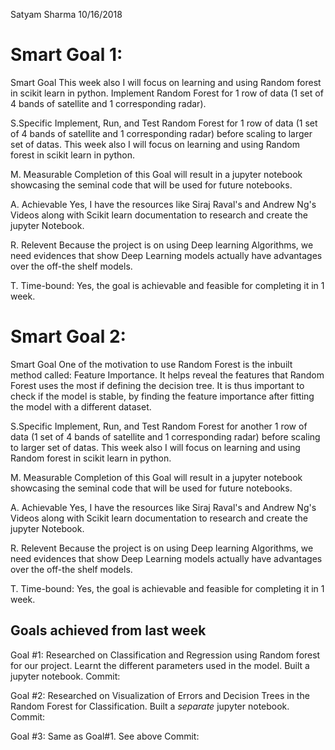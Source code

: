 Satyam Sharma
10/16/2018

# Smart Goal 1:
Smart Goal
This week also I will focus on learning and using Random forest in scikit learn in python. 
Implement Random Forest for 1 row of data (1 set of 4 bands of satellite and 1 corresponding radar).

S.Specific
Implement, Run, and Test Random Forest for 1 row of data (1 set of 4 bands of satellite and 1 corresponding radar) before scaling to larger set of datas.
This week also I will focus on learning and using Random forest in scikit learn in python. 

M. Measurable
Completion of this Goal will result in a jupyter notebook showcasing the seminal code that will be used for future notebooks.

A. Achievable
Yes, I have the resources like Siraj Raval's and Andrew Ng's Videos along with Scikit learn documentation to research and create the jupyter Notebook. 

R. Relevent
Because the project is on using Deep learning Algorithms, we need evidences that show Deep Learning models actually have advantages over the off-the shelf models.

T. Time-bound:
Yes, the goal is achievable and feasible for completing it in 1 week. 


# Smart Goal 2:
Smart Goal
One of the motivation to use Random Forest is the inbuilt method called: Feature Importance. It helps reveal the features that Random Forest uses the most if defining the decision tree. It is thus important to check if the model is stable, by finding the feature importance after fitting the model with a different dataset. 

S.Specific
Implement, Run, and Test Random Forest for another 1 row of data (1 set of 4 bands of satellite and 1 corresponding radar) before scaling to larger set of datas.
This week also I will focus on learning and using Random forest in scikit learn in python. 

M. Measurable
Completion of this Goal will result in a jupyter notebook showcasing the seminal code that will be used for future notebooks.

A. Achievable
Yes, I have the resources like Siraj Raval's and Andrew Ng's Videos along with Scikit learn documentation to research and create the jupyter Notebook. 

R. Relevent
Because the project is on using Deep learning Algorithms, we need evidences that show Deep Learning models actually have advantages over the off-the shelf models.

T. Time-bound:
Yes, the goal is achievable and feasible for completing it in 1 week. 



## Goals achieved from last week
Goal #1:
Researched on Classification and Regression using Random forest for our project. Learnt the different parameters used in the model. Built a jupyter notebook.
Commit:


Goal #2:
Researched on Visualization of Errors and Decision Trees in the Random Forest for
Classification. Built a *separate* jupyter notebook.
Commit:


Goal #3:
Same as Goal#1. See above 
Commit:

